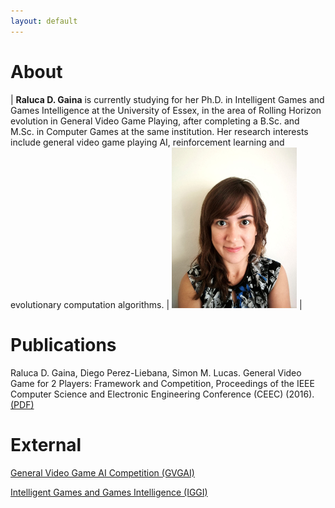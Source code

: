 ```yaml
---
layout: default
---
```


# [](#header-1)About

| **Raluca D. Gaina** is currently studying for her Ph.D. in Intelligent Games and Games Intelligence at the University of Essex, in the area of Rolling Horizon evolution in General Video Game Playing, after completing a B.Sc. and M.Sc. in Computer Games at the same institution. Her research interests include general video game playing AI, reinforcement learning and evolutionary computation algorithms.   | <img src="assets/images/headshot.jpg" width="200" /> |

# [](#header-1)Publications

Raluca D. Gaina, Diego Perez-Liebana, Simon M. Lucas. General Video Game for 2 Players: Framework and Competition, Proceedings of the IEEE Computer Science and Electronic Engineering Conference (CEEC) (2016). [(PDF)](assets/pdf/GVGAI2P-2016.pdf)

# [](#header-1)External

[General Video Game AI Competition (GVGAI)](http://gvgai.net)

[Intelligent Games and Games Intelligence (IGGI)](http://iggi.org.uk)

